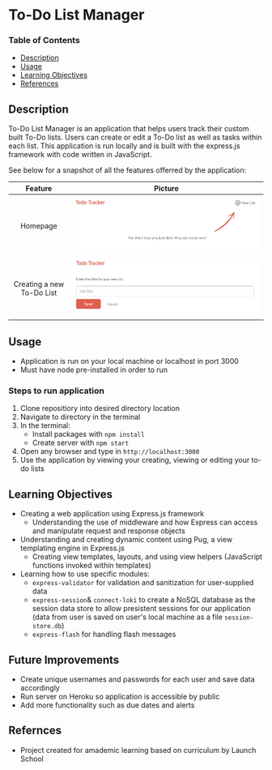 # To-Do List Manager

### Table of Contents
- [Description](#description)
- [Usage](#usage)
- [Learning Objectives](#learning-objectives)
- [References](#references)

## Description
To-Do List Manager is an application that helps users track their custom built To-Do lists. Users can create or edit a To-Do list as well as tasks within each list. This application is run locally and is built with the express.js framework with code written in JavaScript. 

See below for a snapshot of all the features offerred by the application:

| Feature | Picture |
| :------: | :----------: |
| Homepage | ![homepage](./public/images/homepage.png) |
| Creating a new To-Do List | ![new-todolist](./public/images/new-todolist.png) |

## Usage
- Application is run on your local machine or localhost in port 3000
- Must have node pre-installed in order to run 

### Steps to run application
1. Clone repositiory into desired directory location
2. Navigate to directory in the terminal
3. In the terminal:
	- Install packages with `npm install`
	- Create server with `npm start`
4. Open any browser and type in `http://localhost:3000`
5. Use the application by viewing your creating, viewing or editing your to-do lists

## Learning Objectives
- Creating a web application using Express.js framework
	- Understanding the use of middleware and how Express can access and manipulate request and response objects 
- Understanding and creating dynamic content using Pug, a view templating engine in Express.js
	- Creating view templates, layouts, and using view helpers (JavaScript functions invoked within templates)
- Learning how to use specific modules:
	- `express-validator` for validation and sanitization for user-supplied data
	- `express-session`& `connect-loki` to create a NoSQL database as the session data store to allow presistent sessions for our application (data from user is saved on user's local machine as a file `session-store.db`)
	- `express-flash` for handling flash messages

## Future Improvements
- Create unique usernames and passwords for each user and save data accordingly
- Run server on Heroku so application is accessible by public
- Add more functionality such as due dates and alerts

## Refernces
- Project created for amademic learning based on curriculum by Launch School